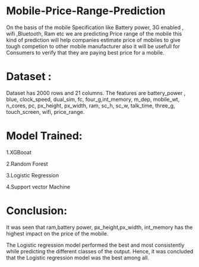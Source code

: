 # Mobile-Price-Range-Prediction

On the basis of the mobile Specification like Battery power, 3G enabled , wifi ,Bluetooth, Ram etc we are predicting Price range of the mobile this kind of prediction will help companies estimate price of mobiles to give tough competion to other mobile manufacturer also it will be usefull for Consumers to verify that they are paying best price for a mobile.

# Dataset :

Dataset has 2000 rows and 21 columns. The features are battery_power , blue, clock_speed, dual_sim, fc, four_g,int_memory, m_dep, mobile_wt, n_cores, pc, px_height, px_width, ram, sc_h, sc_w, talk_time, three_g, touch_screen, wifi, price_range.

# Model Trained:

1.XGBooat

2.Random Forest

3.Logistic Regression

4.Support vector Machine

# Conclusion:

It was seen that ram,battery power, px_height,px_width, int_memory has the highest impact on the price of the mobile.

The Logistic regression model performed the best and most consistently while predicting the different classes of the output. Hence, it was concluded that the Logistic regression model was the best among all.

